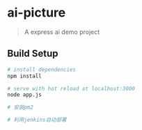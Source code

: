 # ai-picture

> A express ai demo project

## Build Setup

``` bash
# install dependencies
npm install

# serve with hot reload at localhost:3000
node app.js

# 安装pm2

# 利用jenkins自动部署